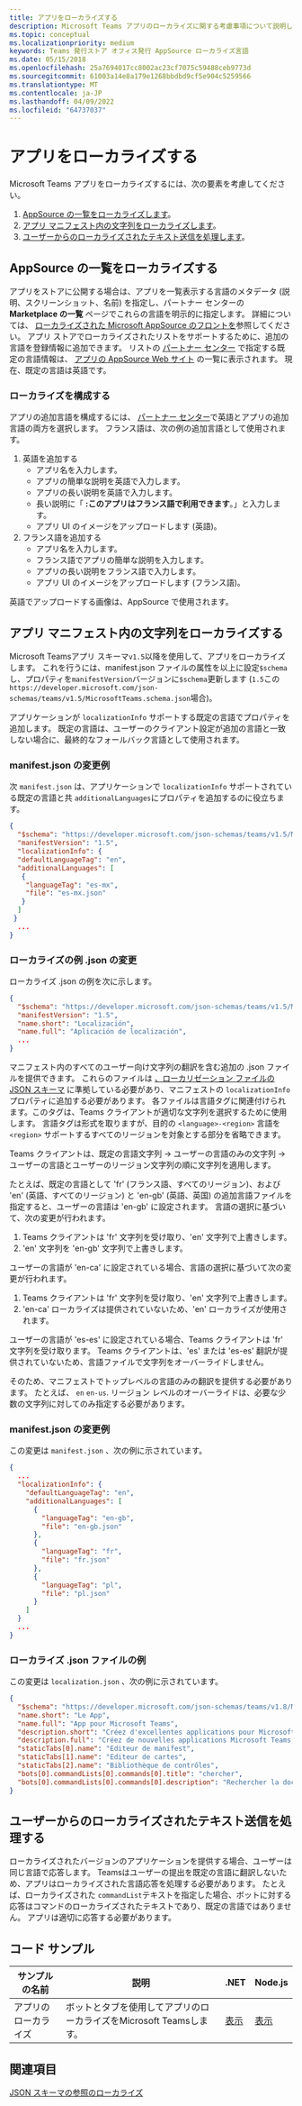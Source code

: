 ```yaml
---
title: アプリをローカライズする
description: Microsoft Teams アプリのローカライズに関する考慮事項について説明します。
ms.topic: conceptual
ms.localizationpriority: medium
keywords: Teams 発行ストア オフィス発行 AppSource ローカライズ言語
ms.date: 05/15/2018
ms.openlocfilehash: 25a7694017cc8002ac23cf7075c59488ceb9773d
ms.sourcegitcommit: 61003a14e8a179e1268bbdbd9cf5e904c5259566
ms.translationtype: MT
ms.contentlocale: ja-JP
ms.lasthandoff: 04/09/2022
ms.locfileid: "64737037"
---
```

# <a name="localize-your-app"></a>アプリをローカライズする

Microsoft Teams アプリをローカライズするには、次の要素を考慮してください。

1. [AppSource の一覧をローカライズします](#localize-your-appsource-listing)。
1. [アプリ マニフェスト内の文字列をローカライズします](#localize-strings-in-your-app-manifest)。
1. [ユーザーからのローカライズされたテキスト送信を処理します](#handle-localized-text-submissions-from-your-users)。

## <a name="localize-your-appsource-listing"></a>AppSource の一覧をローカライズする

アプリをストアに公開する場合は、アプリを一覧表示する言語のメタデータ (説明、スクリーンショット、名前) を指定し、パートナー センターの **Marketplace の一覧** ページでこれらの言語を明示的に指定します。 詳細については、 [ローカライズされた Microsoft AppSource のフロントを](/office/dev/store/prepare-localized-solutions#localized-microsoft-appsource-fronts)参照してください。 アプリ ストアでローカライズされたリストをサポートするために、追加の言語を登録情報に追加できます。 リストの [パートナー センター](/office/dev/store/submit-to-appsource-via-partner-center) で指定する既定の言語情報は、 [アプリの AppSource Web サイト](https://appsource.microsoft.com/marketplace/apps?product=office%3Bteams&page=1 "AppSource は、チームのニーズに合わせて 1 つの場所です。チャット、会議、通話、ファイル、ツールなど、すべてをまとめ、より生産性の高いチームワークを実現します。") の一覧に表示されます。 現在、既定の言語は英語です。

### <a name="configure-localization"></a>ローカライズを構成する

アプリの追加言語を構成するには、 [パートナー センター](/office/dev/store/submit-to-appsource-via-partner-center)で英語とアプリの追加言語の両方を選択します。 フランス語は、次の例の追加言語として使用されます。

1. 英語を追加する
    * アプリ名を入力します。
    * アプリの簡単な説明を英語で入力します。
    * アプリの長い説明を英語で入力します。
    * 長い説明に「 **:このアプリはフランス語で利用できます**。」と入力します。
    * アプリ UI のイメージをアップロードします (英語)。
2. フランス語を追加する
    * アプリ名を入力します。
    * フランス語でアプリの簡単な説明を入力します。
    * アプリの長い説明をフランス語で入力します。
    * アプリ UI のイメージをアップロードします (フランス語)。

英語でアップロードする画像は、AppSource で使用されます。

## <a name="localize-strings-in-your-app-manifest"></a>アプリ マニフェスト内の文字列をローカライズする

Microsoft Teamsアプリ スキーマ`v1.5`以降を使用して、アプリをローカライズします。 これを行うには、manifest.json ファイルの属性を以上に設定`$schema`し、プロパティを`manifestVersion`バージョンに`$schema`更新します (`1.5`この`https://developer.microsoft.com/json-schemas/teams/v1.5/MicrosoftTeams.schema.json`場合)。

アプリケーションが `localizationInfo` サポートする既定の言語でプロパティを追加します。 既定の言語は、ユーザーのクライアント設定が追加の言語と一致しない場合に、最終的なフォールバック言語として使用されます。

### <a name="example-manifestjson-change"></a>manifest.json の変更例

次 `manifest.json` は、アプリケーションで `localizationInfo` サポートされている既定の言語と共 `additionalLanguages`にプロパティを追加するのに役立ちます。

```json
{
  "$schema": "https://developer.microsoft.com/json-schemas/teams/v1.5/MicrosoftTeams.schema.json",
  "manifestVersion": "1.5",
  "localizationInfo": {
  "defaultLanguageTag": "en",
  "additionalLanguages": [
   {
    "languageTag": "es-mx",
    "file": "es-mx.json"
   }
  ]
 }
  ...
}
```

### <a name="example-localization-json-change"></a>ローカライズの例 .json の変更

ローカライズ .json の例を次に示します。

```json
{
  "$schema": "https://developer.microsoft.com/json-schemas/teams/v1.5/MicrosoftTeams.Localization.schema.json",
  "manifestVersion": "1.5",
  "name.short": "Localización",
  "name.full": "Aplicación de localización",
  ...
}
```

マニフェスト内のすべてのユーザー向け文字列の翻訳を含む追加の .json ファイルを提供できます。 これらのファイルは [、ローカリゼーション ファイルの JSON スキーマ](../../resources/schema/localization-schema.md) に準拠している必要があり、マニフェストの `localizationInfo` プロパティに追加する必要があります。 各ファイルは言語タグに関連付けられます。このタグは、Teams クライアントが適切な文字列を選択するために使用します。 言語タグは形式を取りますが、目的の `<language>-<region>` 言語を `<region>` サポートするすべてのリージョンを対象とする部分を省略できます。

Teams クライアントは、既定の言語文字列 -> ユーザーの言語のみの文字列 -> ユーザーの言語とユーザーのリージョン文字列の順に文字列を適用します。

たとえば、既定の言語として 'fr' (フランス語、すべてのリージョン)、および 'en' (英語、すべてのリージョン) と 'en-gb' (英語、英国) の追加言語ファイルを指定すると、ユーザーの言語は 'en-gb' に設定されます。 言語の選択に基づいて、次の変更が行われます。

1. Teams クライアントは 'fr' 文字列を受け取り、'en' 文字列で上書きします。
1. 'en' 文字列を 'en-gb' 文字列で上書きします。

ユーザーの言語が 'en-ca' に設定されている場合、言語の選択に基づいて次の変更が行われます。

1. Teams クライアントは 'fr' 文字列を受け取り、'en' 文字列で上書きします。
1. 'en-ca' ローカライズは提供されていないため、'en' ローカライズが使用されます。

ユーザーの言語が 'es-es' に設定されている場合、Teams クライアントは 'fr' 文字列を受け取ります。 Teams クライアントは、'es' または 'es-es' 翻訳が提供されていないため、言語ファイルで文字列をオーバーライドしません。

そのため、マニフェストでトップレベルの言語のみの翻訳を提供する必要があります。 たとえば、 `en` `en-us`. リージョン レベルのオーバーライドは、必要な少数の文字列に対してのみ指定する必要があります。

### <a name="example-manifestjson-change"></a>manifest.json の変更例

この変更は `manifest.json` 、次の例に示されています。

```json
{
  ...
  "localizationInfo": {
    "defaultLanguageTag": "en",
    "additionalLanguages": [
      {
        "languageTag": "en-gb",
        "file": "en-gb.json"
      },
      {
        "languageTag": "fr",
        "file": "fr.json"
      },
      {
        "languageTag": "pl",
        "file": "pl.json"
      }
    ]
  }
  ...
}
```

### <a name="example-localization-json-file"></a>ローカライズ .json ファイルの例

 この変更は `localization.json` 、次の例に示されています。

```json
{
  "$schema": "https://developer.microsoft.com/json-schemas/teams/v1.8/MicrosoftTeams.Localization.schema.json",
  "name.short": "Le App",
  "name.full": "App pour Microsoft Teams",
  "description.short": "Créez d'excellentes applications pour Microsoft Teams avec App.",
  "description.full": "Créez de nouvelles applications Microsoft Teams, concevez et prévisualisez des cartes bot, et explorez la documentation avec App.",
  "staticTabs[0].name": "Editeur de manifest",
  "staticTabs[1].name": "Editeur de cartes",
  "staticTabs[2].name": "Bibliothèque de contrôles",
  "bots[0].commandLists[0].commands[0].title": "chercher",
  "bots[0].commandLists[0].commands[0].description": "Rechercher la documentation Teams pertinente"
}
```

## <a name="handle-localized-text-submissions-from-your-users"></a>ユーザーからのローカライズされたテキスト送信を処理する

ローカライズされたバージョンのアプリケーションを提供する場合、ユーザーは同じ言語で応答します。 Teamsはユーザーの提出を既定の言語に翻訳しないため、アプリはローカライズされた言語応答を処理する必要があります。 たとえば、ローカライズされた `commandList`テキストを指定した場合、ボットに対する応答はコマンドのローカライズされたテキストであり、既定の言語ではありません。 アプリは適切に応答する必要があります。

## <a name="code-sample"></a>コード サンプル

| サンプルの名前 | 説明 | .NET | Node.js |
|-------------|-------------|------|------|
| アプリのローカライズ | ボットとタブを使用してアプリのローカライズをMicrosoft Teamsします。 | [表示](https://github.com/OfficeDev/Microsoft-Teams-Samples/tree/main/samples/app-localization/csharp) |[表示](https://github.com/OfficeDev/Microsoft-Teams-Samples/tree/main/samples/app-localization/nodejs) |

## <a name="see-also"></a>関連項目

[JSON スキーマの参照のローカライズ](~/resources/schema/localization-schema.md)
